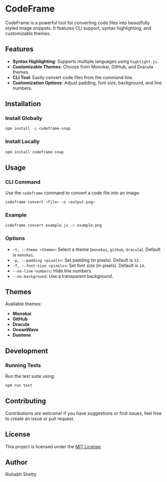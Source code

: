 # CodeFrame

CodeFrame is a powerful tool for converting code files into beautifully styled image snippets. It features CLI support, syntax highlighting, and customizable themes.

## Features
- **Syntax Highlighting**: Supports multiple languages using `highlight.js`.
- **Customizable Themes**: Choose from Monokai, GitHub, and Dracula themes.
- **CLI Tool**: Easily convert code files from the command line.
- **Customization Options**: Adjust padding, font size, background, and line numbers.

## Installation

### Install Globally
```bash
npm install -g codeframe-snap
```

### Install Locally
```bash
npm install codeframe-snap
```

## Usage

### CLI Command
Use the `codeframe` command to convert a code file into an image:

```bash
codeframe convert <file> -o <output.png>
```

### Example
```bash
codeframe convert example.js -o example.png
```

### Options
- `-t, --theme <theme>`: Select a theme (`monokai`, `github`, `dracula`). Default is `monokai`.
- `-p, --padding <pixels>`: Set padding (in pixels). Default is `32`.
- `-f, --font-size <pixels>`: Set font size (in pixels). Default is `14`.
- `--no-line-numbers`: Hide line numbers.
- `--no-background`: Use a transparent background.

## Themes
Available themes:
- **Monokai**
- **GitHub**
- **Dracula**
- **OceanWave**
- **Duotone**

## Development

### Running Tests
Run the test suite using:
```bash
npm run test
```

## Contributing
Contributions are welcome! If you have suggestions or find issues, feel free to create an issue or pull request.

## License
This project is licensed under the [MIT License](LICENSE).

## Author
Rishabh Shetty
